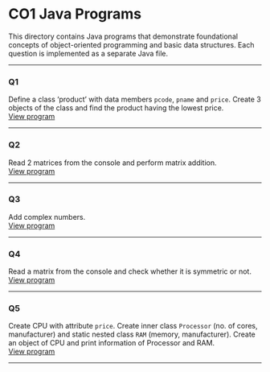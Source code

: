 # CO1 Java Programs

This directory contains Java programs that demonstrate foundational concepts of object-oriented programming and basic data structures. Each question is implemented as a separate Java file.

---

### Q1  
Define a class ‘product’ with data members `pcode`, `pname` and `price`. Create 3 objects of the class and find the product having the lowest price.  
[View program](./Q1.java)

---

### Q2  
Read 2 matrices from the console and perform matrix addition.  
[View program](./Q2.java)

---

### Q3  
Add complex numbers.  
[View program](./Q3.java)

---

### Q4  
Read a matrix from the console and check whether it is symmetric or not.  
[View program](./Q4.java)

---

### Q5  
Create CPU with attribute `price`. Create inner class `Processor` (no. of cores, manufacturer) and static nested class `RAM` (memory, manufacturer). Create an object of CPU and print information of Processor and RAM.  
[View program](./Q5.java)

---



